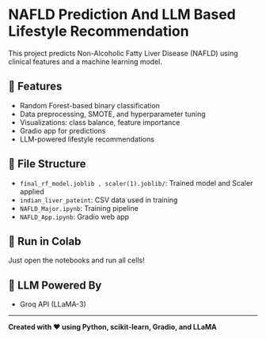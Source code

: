 # NAFLD Prediction And LLM Based Lifestyle Recommendation

This project predicts Non-Alcoholic Fatty Liver Disease (NAFLD) using clinical features and a machine learning model.

## 🔬 Features
- Random Forest-based binary classification
- Data preprocessing, SMOTE, and hyperparameter tuning
- Visualizations: class balance, feature importance
- Gradio app for predictions
- LLM-powered lifestyle recommendations

## 📁 File Structure
- `final_rf_model.joblib , scaler(1).joblib/`: Trained model and Scaler applied
- `indian_liver_pateint`: CSV data used in training
- `NAFLD_Major.ipynb`: Training pipeline
- `NAFLD_App.ipynb`: Gradio web app

## 🚀 Run in Colab
Just open the notebooks and run all cells!

## 🧠 LLM Powered By
- Groq API (LLaMA-3)

---

**Created with ❤️ using Python, scikit-learn, Gradio, and LLaMA**
